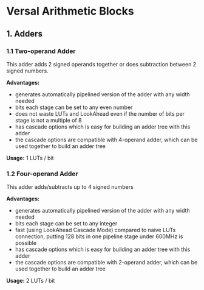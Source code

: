 # Versal Arithmetic Blocks

## 1. Adders
### 1.1 Two-operand Adder

This adder adds 2 signed operands together or does subtraction between 2 signed numbers.

**Advantages:**
- generates automatically pipelined version of the adder with any width needed
- bits each stage can be set to any even number
- does not waste LUTs and LookAhead even if the number of bits per stage is not a multiple of 8
- has cascade options which is easy for building an adder tree with this adder
- the cascade options are compatible with 4-operand adder, which can be used together to build an adder tree
  
**Usage:**
1 LUTs / bit


### 1.2 Four-operand Adder

This adder adds/subtracts up to 4 signed numbers

**Advantages:**
- generates automatically pipelined version of the adder with any width needed
- bits each stage can be set to any integer
- fast (using LookAhead Cascade Mode) compared to naive LUTs connection, putting 128 bits in one pipeline stage under 600MHz is possible
- has cascade options which is easy for building an adder tree with this adder
- the cascade options are compatible with 2-operand adder, which can be used together to build an adder tree

**Usage:**
2 LUTs / bit
